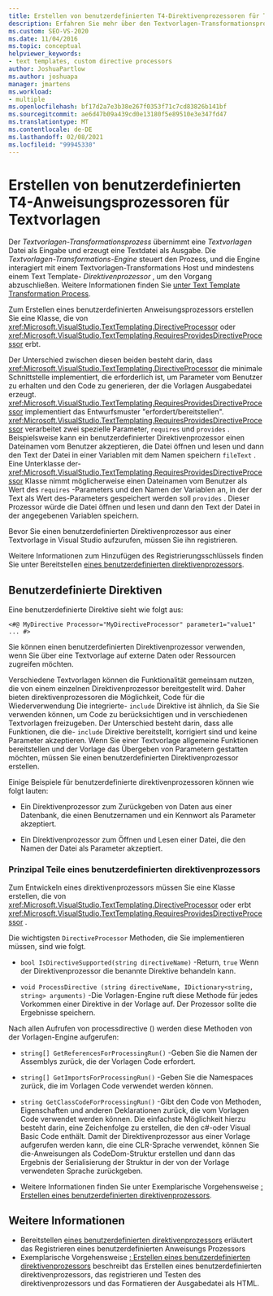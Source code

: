 ```yaml
---
title: Erstellen von benutzerdefinierten T4-Direktivenprozessoren für Textvorlagen
description: Erfahren Sie mehr über den Textvorlagen-Transformationsprozess und wie Sie einen benutzerdefinierten T4-Textvorlagen-Direktivenprozessor erstellen.
ms.custom: SEO-VS-2020
ms.date: 11/04/2016
ms.topic: conceptual
helpviewer_keywords:
- text templates, custom directive processors
author: JoshuaPartlow
ms.author: joshuapa
manager: jmartens
ms.workload:
- multiple
ms.openlocfilehash: bf17d2a7e3b38e267f0353f71c7cd83826b141bf
ms.sourcegitcommit: ae6d47b09a439cd0e13180f5e89510e3e347fd47
ms.translationtype: MT
ms.contentlocale: de-DE
ms.lasthandoff: 02/08/2021
ms.locfileid: "99945330"
---
```

# <a name="create-custom-t4-text-template-directive-processors"></a>Erstellen von benutzerdefinierten T4-Anweisungsprozessoren für Textvorlagen

Der *Textvorlagen-Transformationsprozess* übernimmt eine *Textvorlagen* Datei als Eingabe und erzeugt eine Textdatei als Ausgabe. Die *Textvorlagen-Transformations-Engine* steuert den Prozess, und die Engine interagiert mit einem Textvorlagen-Transformations Host und mindestens einem Text Template- *Direktivenprozessor* , um den Vorgang abzuschließen. Weitere Informationen finden Sie [unter Text Template Transformation Process](../modeling/the-text-template-transformation-process.md).

Zum Erstellen eines benutzerdefinierten Anweisungsprozessors erstellen Sie eine Klasse, die von <xref:Microsoft.VisualStudio.TextTemplating.DirectiveProcessor> oder <xref:Microsoft.VisualStudio.TextTemplating.RequiresProvidesDirectiveProcessor> erbt.

Der Unterschied zwischen diesen beiden besteht darin, dass <xref:Microsoft.VisualStudio.TextTemplating.DirectiveProcessor> die minimale Schnittstelle implementiert, die erforderlich ist, um Parameter vom Benutzer zu erhalten und den Code zu generieren, der die Vorlagen Ausgabedatei erzeugt. <xref:Microsoft.VisualStudio.TextTemplating.RequiresProvidesDirectiveProcessor> implementiert das Entwurfsmuster "erfordert/bereitstellen". <xref:Microsoft.VisualStudio.TextTemplating.RequiresProvidesDirectiveProcessor> verarbeitet zwei spezielle Parameter, `requires` und `provides` .  Beispielsweise kann ein benutzerdefinierter Direktivenprozessor einen Dateinamen vom Benutzer akzeptieren, die Datei öffnen und lesen und dann den Text der Datei in einer Variablen mit dem Namen speichern `fileText` . Eine Unterklasse der- <xref:Microsoft.VisualStudio.TextTemplating.RequiresProvidesDirectiveProcessor> Klasse nimmt möglicherweise einen Dateinamen vom Benutzer als Wert des `requires` -Parameters und den Namen der Variablen an, in der der Text als Wert des-Parameters gespeichert werden soll `provides` . Dieser Prozessor würde die Datei öffnen und lesen und dann den Text der Datei in der angegebenen Variablen speichern.

Bevor Sie einen benutzerdefinierten Direktivenprozessor aus einer Textvorlage in Visual Studio aufzurufen, müssen Sie ihn registrieren.

Weitere Informationen zum Hinzufügen des Registrierungsschlüssels finden Sie unter Bereitstellen [eines benutzerdefinierten direktivenprozessors](../modeling/deploying-a-custom-directive-processor.md).

## <a name="custom-directives"></a>Benutzerdefinierte Direktiven

Eine benutzerdefinierte Direktive sieht wie folgt aus:

`<#@ MyDirective Processor="MyDirectiveProcessor" parameter1="value1" ... #>`

Sie können einen benutzerdefinierten Direktivenprozessor verwenden, wenn Sie über eine Textvorlage auf externe Daten oder Ressourcen zugreifen möchten.

Verschiedene Textvorlagen können die Funktionalität gemeinsam nutzen, die von einem einzelnen Direktivenprozessor bereitgestellt wird. Daher bieten direktivenprozessoren die Möglichkeit, Code für die Wiederverwendung Die integrierte- `include` Direktive ist ähnlich, da Sie Sie verwenden können, um Code zu berücksichtigen und in verschiedenen Textvorlagen freizugeben. Der Unterschied besteht darin, dass alle Funktionen, die die- `include` Direktive bereitstellt, korrigiert sind und keine Parameter akzeptieren. Wenn Sie einer Textvorlage allgemeine Funktionen bereitstellen und der Vorlage das Übergeben von Parametern gestatten möchten, müssen Sie einen benutzerdefinierten Direktivenprozessor erstellen.

Einige Beispiele für benutzerdefinierte direktivenprozessoren können wie folgt lauten:

- Ein Direktivenprozessor zum Zurückgeben von Daten aus einer Datenbank, die einen Benutzernamen und ein Kennwort als Parameter akzeptiert.

- Ein Direktivenprozessor zum Öffnen und Lesen einer Datei, die den Namen der Datei als Parameter akzeptiert.

### <a name="principal-parts-of-a-custom-directive-processor"></a>Prinzipal Teile eines benutzerdefinierten direktivenprozessors

Zum Entwickeln eines direktivenprozessors müssen Sie eine Klasse erstellen, die von <xref:Microsoft.VisualStudio.TextTemplating.DirectiveProcessor> oder erbt <xref:Microsoft.VisualStudio.TextTemplating.RequiresProvidesDirectiveProcessor> .

Die wichtigsten `DirectiveProcessor` Methoden, die Sie implementieren müssen, sind wie folgt.

- `bool IsDirectiveSupported(string directiveName)` -Return, `true` Wenn der Direktivenprozessor die benannte Direktive behandeln kann.

- `void ProcessDirective (string directiveName, IDictionary<string, string> arguments)` -Die Vorlagen-Engine ruft diese Methode für jedes Vorkommen einer Direktive in der Vorlage auf. Der Prozessor sollte die Ergebnisse speichern.

Nach allen Aufrufen von processdirective () werden diese Methoden von der Vorlagen-Engine aufgerufen:

- `string[] GetReferencesForProcessingRun()` -Geben Sie die Namen der Assemblys zurück, die der Vorlagen Code erfordert.

- `string[] GetImportsForProcessingRun()` -Geben Sie die Namespaces zurück, die im Vorlagen Code verwendet werden können.

- `string GetClassCodeForProcessingRun()` -Gibt den Code von Methoden, Eigenschaften und anderen Deklarationen zurück, die vom Vorlagen Code verwendet werden können. Die einfachste Möglichkeit hierzu besteht darin, eine Zeichenfolge zu erstellen, die den c#-oder Visual Basic Code enthält. Damit der Direktivenprozessor aus einer Vorlage aufgerufen werden kann, die eine CLR-Sprache verwendet, können Sie die-Anweisungen als CodeDom-Struktur erstellen und dann das Ergebnis der Serialisierung der Struktur in der von der Vorlage verwendeten Sprache zurückgeben.

- Weitere Informationen finden Sie unter Exemplarische Vorgehensweise [: Erstellen eines benutzerdefinierten direktivenprozessors](../modeling/walkthrough-creating-a-custom-directive-processor.md).

## <a name="see-also"></a>Weitere Informationen

- Bereitstellen [eines benutzerdefinierten direktivenprozessors](../modeling/deploying-a-custom-directive-processor.md) erläutert das Registrieren eines benutzerdefinierten Anweisungs Prozessors
- Exemplarische Vorgehensweise [: Erstellen eines benutzerdefinierten direktivenprozessors](../modeling/walkthrough-creating-a-custom-directive-processor.md) beschreibt das Erstellen eines benutzerdefinierten direktivenprozessors, das registrieren und Testen des direktivenprozessors und das Formatieren der Ausgabedatei als HTML.
